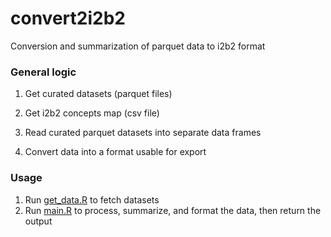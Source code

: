 # convert2i2b2

Conversion and summarization of parquet data to i2b2 format

### General logic

1.  Get curated datasets (parquet files)

2.  Get i2b2 concepts map (csv file)

3.  Read curated parquet datasets into separate data frames

4.  Convert data into a format usable for export

### Usage
1.  Run [get_data.R](/get_data.R) to fetch datasets
2.  Run [main.R](/main.R) to process, summarize, and format the data, then return the output
